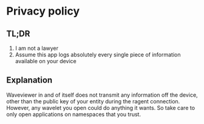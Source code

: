 # Privacy policy

## TL;DR

1) I am not a lawyer
2) Assume this app logs absolutely every single piece of information available on your device

## Explanation

Waveviewer in and of itself does not transmit any information off the device, other than the public key of your entity during the ragent connection. However, any wavelet you open could do anything it wants. So take care to only open applications on namespaces that you trust.
